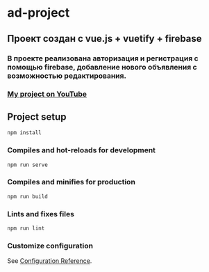 # ad-project

## Проект создан с vue.js + vuetify + firebase

### В проекте реализована авторизация и регистрация с помощью firebase, добавление нового объявления с возможностью редактирования.
### [My project on YouTube](https://youtu.be/in4j7UsJv3o)


## Project setup
```
npm install
```

### Compiles and hot-reloads for development
```
npm run serve
```

### Compiles and minifies for production
```
npm run build
```

### Lints and fixes files
```
npm run lint
```

### Customize configuration
See [Configuration Reference](https://cli.vuejs.org/config/).
